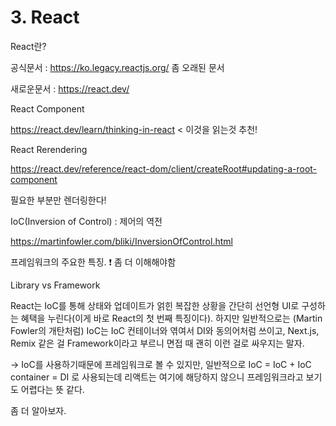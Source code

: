# 3. React

React란?

공식문서 : https://ko.legacy.reactjs.org/
좀 오래된 문서

새로운문서 : https://react.dev/



React Component

https://react.dev/learn/thinking-in-react < 이것을 읽는것 추천! 



React Rerendering

https://react.dev/reference/react-dom/client/createRoot#updating-a-root-component

필요한 부분만 렌더링한다!



IoC(Inversion of Control) : 제어의 역전

https://martinfowler.com/bliki/InversionOfControl.html

프레임워크의 주요한 특징. ❗ 좀 더 이해해야함



Library vs Framework

React는 IoC를 통해 상태와 업데이트가 얽힌 복잡한 상황을 간단히 선언형 UI로 구성하는 혜택을 누린다(이게 바로 React의 첫 번째 특징이다).  하지만 일반적으로는 (Martin Fowler의 개탄처럼) IoC는 IoC 컨테이너와 엮여서 DI와 동의어처럼 쓰이고, Next.js, Remix 같은 걸 Framework이라고 부르니 면접 때 괜히 이런 걸로 싸우지는 말자.

 -> IoC를 사용하기때문에 프레임워크로 볼 수 있지만, 일반적으로 IoC = IoC + IoC container = DI 로 사용되는데 리액트는 여기에 해당하지 않으니 프레임워크라고 보기도 어렵다는 뜻 같다. 

좀 더 알아보자.
